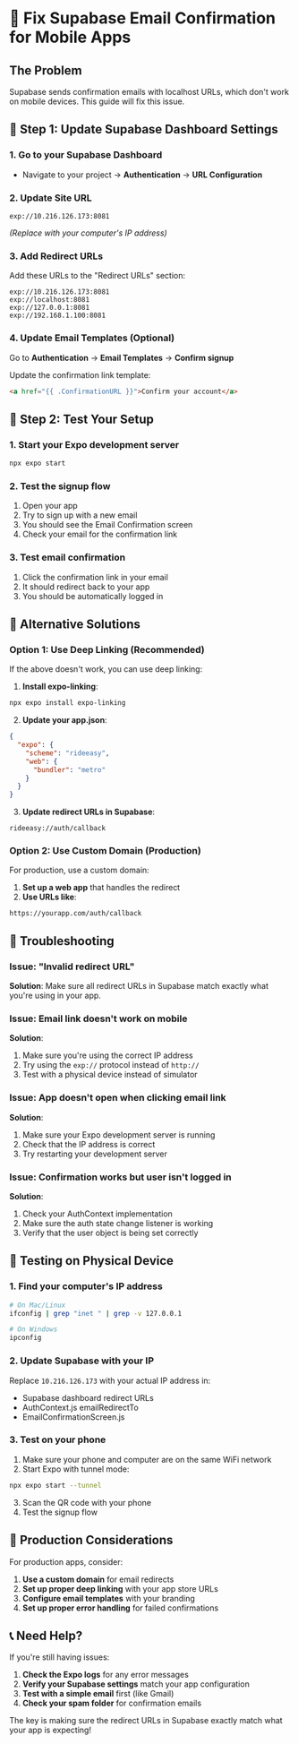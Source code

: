 # 🔧 Fix Supabase Email Confirmation for Mobile Apps

## The Problem

Supabase sends confirmation emails with localhost URLs, which don't work on mobile devices. This guide will fix this issue.

## 🚀 **Step 1: Update Supabase Dashboard Settings**

### 1. Go to your Supabase Dashboard

- Navigate to your project → **Authentication** → **URL Configuration**

### 2. Update Site URL

```
exp://10.216.126.173:8081
```

_(Replace with your computer's IP address)_

### 3. Add Redirect URLs

Add these URLs to the "Redirect URLs" section:

```
exp://10.216.126.173:8081
exp://localhost:8081
exp://127.0.0.1:8081
exp://192.168.1.100:8081
```

### 4. Update Email Templates (Optional)

Go to **Authentication** → **Email Templates** → **Confirm signup**

Update the confirmation link template:

```html
<a href="{{ .ConfirmationURL }}">Confirm your account</a>
```

## 🚀 **Step 2: Test Your Setup**

### 1. Start your Expo development server

```bash
npx expo start
```

### 2. Test the signup flow

1. Open your app
2. Try to sign up with a new email
3. You should see the Email Confirmation screen
4. Check your email for the confirmation link

### 3. Test email confirmation

1. Click the confirmation link in your email
2. It should redirect back to your app
3. You should be automatically logged in

## 🔧 **Alternative Solutions**

### Option 1: Use Deep Linking (Recommended)

If the above doesn't work, you can use deep linking:

1. **Install expo-linking**:

```bash
npx expo install expo-linking
```

2. **Update your app.json**:

```json
{
  "expo": {
    "scheme": "rideeasy",
    "web": {
      "bundler": "metro"
    }
  }
}
```

3. **Update redirect URLs in Supabase**:

```
rideeasy://auth/callback
```

### Option 2: Use Custom Domain (Production)

For production, use a custom domain:

1. **Set up a web app** that handles the redirect
2. **Use URLs like**:

```
https://yourapp.com/auth/callback
```

## 🐛 **Troubleshooting**

### Issue: "Invalid redirect URL"

**Solution**: Make sure all redirect URLs in Supabase match exactly what you're using in your app.

### Issue: Email link doesn't work on mobile

**Solution**:

1. Make sure you're using the correct IP address
2. Try using the `exp://` protocol instead of `http://`
3. Test with a physical device instead of simulator

### Issue: App doesn't open when clicking email link

**Solution**:

1. Make sure your Expo development server is running
2. Check that the IP address is correct
3. Try restarting your development server

### Issue: Confirmation works but user isn't logged in

**Solution**:

1. Check your AuthContext implementation
2. Make sure the auth state change listener is working
3. Verify that the user object is being set correctly

## 📱 **Testing on Physical Device**

### 1. Find your computer's IP address

```bash
# On Mac/Linux
ifconfig | grep "inet " | grep -v 127.0.0.1

# On Windows
ipconfig
```

### 2. Update Supabase with your IP

Replace `10.216.126.173` with your actual IP address in:

- Supabase dashboard redirect URLs
- AuthContext.js emailRedirectTo
- EmailConfirmationScreen.js

### 3. Test on your phone

1. Make sure your phone and computer are on the same WiFi network
2. Start Expo with tunnel mode:

```bash
npx expo start --tunnel
```

3. Scan the QR code with your phone
4. Test the signup flow

## 🎯 **Production Considerations**

For production apps, consider:

1. **Use a custom domain** for email redirects
2. **Set up proper deep linking** with your app store URLs
3. **Configure email templates** with your branding
4. **Set up proper error handling** for failed confirmations

## 📞 **Need Help?**

If you're still having issues:

1. **Check the Expo logs** for any error messages
2. **Verify your Supabase settings** match your app configuration
3. **Test with a simple email** first (like Gmail)
4. **Check your spam folder** for confirmation emails

The key is making sure the redirect URLs in Supabase exactly match what your app is expecting!
